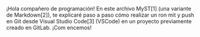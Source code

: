 ¡Hola compañero de programación! 
En este archivo MyST[1] (una variante de Markdown[2]),
 te explicaré paso a paso cómo realizar un ron mit y push en Git desde Visual Studio Code[3] (VSCode) en un proyecto previamente creado en GitLab. ¡Com encemos!